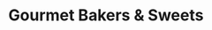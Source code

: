 ---
title: "Gourmet Bakers & Sweets"
url: /shahdara/gourmet-bakers-und-sweets-grand-trunk-road/
shop: Bäckerei
---